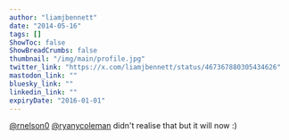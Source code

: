 ```yaml
---
author: "liamjbennett"
date: "2014-05-16"
tags: []
ShowToc: false
ShowBreadCrumbs: false
thumbnail: "/img/main/profile.jpg"
twitter_link: "https://x.com/liamjbennett/status/467367880305434626"
mastodon_link: ""
bluesky_link: ""
linkedin_link: ""
expiryDate: "2016-01-01"
---
```


[@rnelson0](https://x.com/rnelson0) [@ryanycoleman](https://x.com/ryanycoleman) didn't realise that but it will now :)

